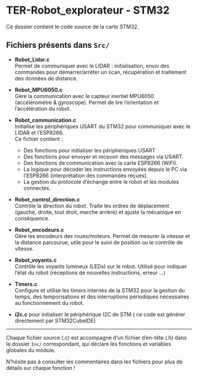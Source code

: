 # TER-Robot_explorateur - STM32

Ce dossier contient le code source de la carte STM32.  
## Fichiers présents dans `Src/`

- **Robot_Lidar.c**  
  Permet de communiquer avec le LIDAR : initialisation, envoi des commandes pour démarrer/arrêter un scan, récupération et traitement des données de distance.

- **Robot_MPU6050.c**  
  Gère la communication avec le capteur inertiel MPU6050 (accéléromètre & gyroscope). Permet de lire l’orientation et l’accélération du robot.

- **Robot_communication.c**  
  Initialise les périphériques USART du STM32 pour communiquer avec le LIDAR et l’ESP8266.  
  Ce fichier contient :
    - Des fonctions pour initialiser les périphériques USART 
    - Des fonctions pour envoyer et recevoir des messages via USART.
    - Des fonctions de communication avec la carte ESP8266 (WiFi).
    - La logique pour décoder les instructions envoyées depuis le PC via l’ESP8266 (interprétation des commandes reçues).
    - La gestion du protocole d’échange entre le robot et les modules connectés.

- **Robot_control_direction.c**  
  Contrôle la direction du robot. Traite les ordres de déplacement (gauche, droite, tout droit, marche arrière) et ajuste la mécanique en conséquence.

- **Robot_encodeurs.c**  
  Gère les encodeurs des roues/moteurs. Permet de mesurer la vitesse et la distance parcourue, utile pour le suivi de position ou le contrôle de vitesse.

- **Robot_voyants.c**  
  Contrôle les voyants lumineux (LEDs) sur le robot. Utilisé pour indiquer l’état du robot (réceptions de nouvelles instructions, erreur …)
- **Timers.c**  
  Configure et utilise les timers internes de la STM32 pour la gestion du temps, des temporisations et des interruptions périodiques nécessaires au fonctionnement du robot.

- **i2c.c**
  pour initialiser le périphérique I2C de STM ( ce code est générer directement par STM32CubeIDE)
---

Chaque fichier source (.c) est accompagné d’un fichier d’en-tête (.h) dans le dossier `Inc/` correspondant, qui déclare les fonctions et variables globales du module.

N’hésite pas à consulter les commentaires dans les fichiers pour plus de détails sur chaque fonction !
